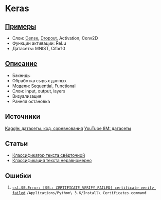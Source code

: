 # Keras

## [Примеры](https://github.com/keras-team/keras/blob/master/examples/README.md)
* Слои: [Dense](https://keras.io/layers/core/), [Dropout](https://m.habr.com/ru/company/wunderfund/blog/330814/), Activation, Conv2D
* Функции активации: ReLu
* Датасеты: MNIST, Cifar10

## [Описание](https://m.habr.com/ru/company/ods/blog/325432/)
* Бэкенды 
* Обработка сырых данных 
* Модели: Sequential, Functional
* Слои: input, output, layers 
* Визуализация 
* Ранняя остановка 

## Источники
[Kaggle: датасеты, код, соревнования](https://www.kaggle.com/)
[YouTube 8M: датасеты](https://research.google.com/youtube8m/download.html)

## Статьи
* [Классификатор текста свёрточной](https://m.habr.com/ru/post/315118/)
* [Классификация текста неравномерно](https://dev-ops-notes.ru/cloud/keras-tensorflow-классификация-текста/)

## Ошибки
1. [``` ssl.SSLError: [SSL: CERTIFICATE_VERIFY_FAILED] certificate verify failed ```](https://stackoverflow.com/questions/41691327/ssl-sslerror-ssl-certificate-verify-failed-certificate-verify-failed-ssl-c)
``` /Applications/Python\ 3.6/Install\ Certificates.command ```